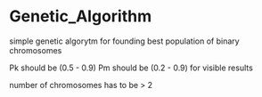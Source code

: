 # Genetic_Algorithm
simple genetic algorytm for founding best population of binary chromosomes

Pk should be (0.5 - 0.9)
Pm should be (0.2 - 0.9)
for visible results

number of chromosomes has to be > 2
